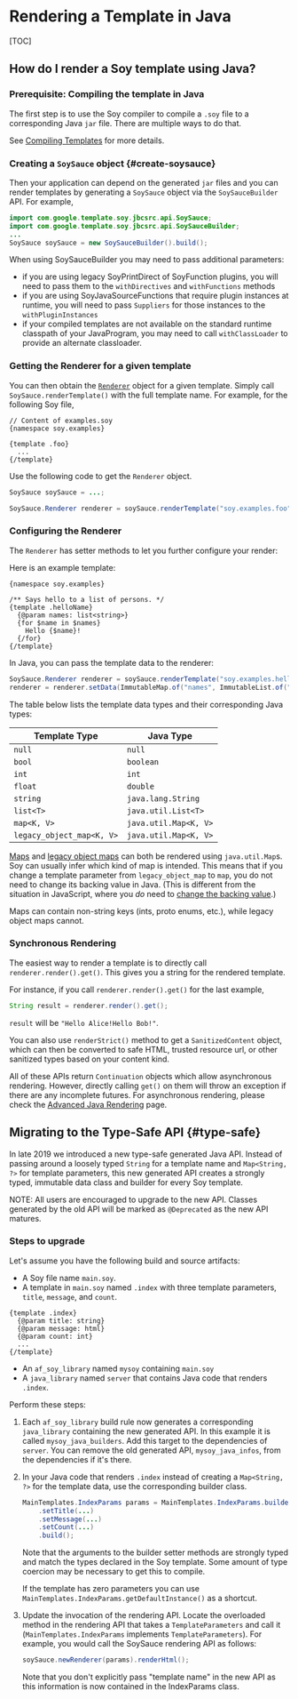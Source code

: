 # Rendering a Template in Java

[TOC]

## How do I render a Soy template using Java?

### Prerequisite: Compiling the template in Java

The first step is to use the Soy compiler to compile a `.soy` file to a
corresponding Java `jar` file. There are multiple ways to do that.


See [Compiling Templates](dir.md) for more details.

### Creating a `SoySauce` object {#create-soysauce}

Then your application can depend on the generated `jar` files and you can render
templates by generating a `SoySauce` object via the `SoySauceBuilder` API. For
example,

```java
import com.google.template.soy.jbcsrc.api.SoySauce;
import com.google.template.soy.jbcsrc.api.SoySauceBuilder;
...
SoySauce soySauce = new SoySauceBuilder().build();
```

When using SoySauceBuilder you may need to pass additional parameters:

*   if you are using legacy SoyPrintDirect of SoyFunction plugins, you will need
    to pass them to the `withDirectives` and `withFunctions` methods
*   if you are using SoyJavaSourceFunctions that require plugin instances at
    runtime, you will need to pass `Suppliers` for those instances to the
    `withPluginInstances`
*   if your compiled templates are not available on the standard runtime
    classpath of your JavaProgram, you may need to call `withClassLoader` to
    provide an alternate classloader.

### Getting the Renderer for a given template

You can then obtain the [`Renderer`][renderer-source-link] object for a given
template. Simply call `SoySauce.renderTemplate()` with the full template name.
For example, for the following Soy file,

```soy
// Content of examples.soy
{namespace soy.examples}

{template .foo}
  ...
{/template}
```

Use the following code to get the `Renderer` object.

```java
SoySauce soySauce = ...;

SoySauce.Renderer renderer = soySauce.renderTemplate("soy.examples.foo");
```

### Configuring the Renderer

The `Renderer` has setter methods to let you further configure your render:


Here is an example template:

```soy
{namespace soy.examples}

/** Says hello to a list of persons. */
{template .helloName}
  {@param names: list<string>}
  {for $name in $names}
    Hello {$name}!
  {/for}
{/template}
```

In Java, you can pass the template data to the renderer:

```java
SoySauce.Renderer renderer = soySauce.renderTemplate("soy.examples.helloName");
renderer = renderer.setData(ImmutableMap.of("names", ImmutableList.of("Alice", "Bob")));
```

The table below lists the template data types and their corresponding Java
types:

Template Type             | Java Type
------------------------- | ---------------------
`null`                    | `null`
`bool`                    | `boolean`
`int`                     | `int`
`float`                   | `double`
`string`                  | `java.lang.String`
`list<T>`                 | `java.util.List<T>`
`map<K, V>`               | `java.util.Map<K, V>`
`legacy_object_map<K, V>` | `java.util.Map<K, V>`

[Maps](../reference/types#map) and
[legacy object maps](../reference/types#legacy_object_map) can both be rendered
using `java.util.Map`s. Soy can usually infer which kind of map is intended.
This means that if you change a template parameter from `legacy_object_map` to
`map`, you do not need to change its backing value in Java. (This is different
from the situation in JavaScript, where you *do* need to
[change the backing value](js#template-data).)

Maps can contain non-string keys (ints, proto enums, etc.), while legacy object
maps cannot.


### Synchronous Rendering

The easiest way to render a template is to directly call
`renderer.render().get()`. This gives you a string for the rendered template.

For instance, if you call `renderer.render().get()` for the last example,

```java
String result = renderer.render().get();
```

`result` will be `"Hello Alice!Hello Bob!"`.

You can also use `renderStrict()` method to get a `SanitizedContent` object,
which can then be converted to safe HTML, trusted resource url, or other
sanitized types based on your content kind.

All of these APIs return `Continuation` objects which allow asynchronous
rendering. However, directly calling `get()` on them will throw an exception if
there are any incomplete futures. For asynchronous rendering, please check the
[Advanced Java Rendering](adv-java.md) page.

[renderer-source-link]: https://github.com/google/closure-templates/blob/master/java/src/com/google/template/soy/jbcsrc/api/SoySauce.java#L43

## Migrating to the Type-Safe API {#type-safe}

In late 2019 we introduced a new type-safe generated Java API. Instead of
passing around a loosely typed `String` for a template name and `Map<String, ?>`
for template parameters, this new generated API creates a strongly typed,
immutable data class and builder for every Soy template.

NOTE: All users are encouraged to upgrade to the new API. Classes generated by
the old API will be marked as `@Deprecated` as the new API matures.

### Steps to upgrade

Let's assume you have the following build and source artifacts:

*   A Soy file name `main.soy`.
*   A template in `main.soy` named `.index` with three template parameters,
    `title`, `message`, and `count`.

```soy
{template .index}
  {@param title: string}
  {@param message: html}
  {@param count: int}
  ...
{/template}
```

*   An `af_soy_library` named `mysoy` containing `main.soy`
*   A `java_library` named `server` that contains Java code that renders
    `.index`.

Perform these steps:

1.  Each `af_soy_library` build rule now generates a corresponding
    `java_library` containing the new generated API. In this example it is
    called `mysoy_java_builders`. Add this target to the dependencies of
    `server`. You can remove the old generated API, `mysoy_java_infos`, from the
    dependencies if it's there.

1.  In your Java code that renders `.index` instead of creating a `Map<String,
    ?>` for the template data, use the corresponding builder class.

    ```java
    MainTemplates.IndexParams params = MainTemplates.IndexParams.builder()
        .setTitle(...)
        .setMessage(...)
        .setCount(...)
        .build();
    ```

    Note that the arguments to the builder setter methods are strongly typed and
    match the types declared in the Soy template. Some amount of type coercion
    may be necessary to get this to compile.

    If the template has zero parameters you can use
    `MainTemplates.IndexParams.getDefaultInstance()` as a shortcut.

1.  Update the invocation of the rendering API. Locate the overloaded method in
    the rendering API that takes a `TemplateParameters` and call it
    (`MainTemplates.IndexParams` implements `TemplateParameters`). For example,
    you would call the SoySauce rendering API as follows:

    ```java
    soySauce.newRenderer(params).renderHtml();
    ```

    Note that you don't explicitly pass "template name" in the new API as this
    information is now contained in the IndexParams class.

